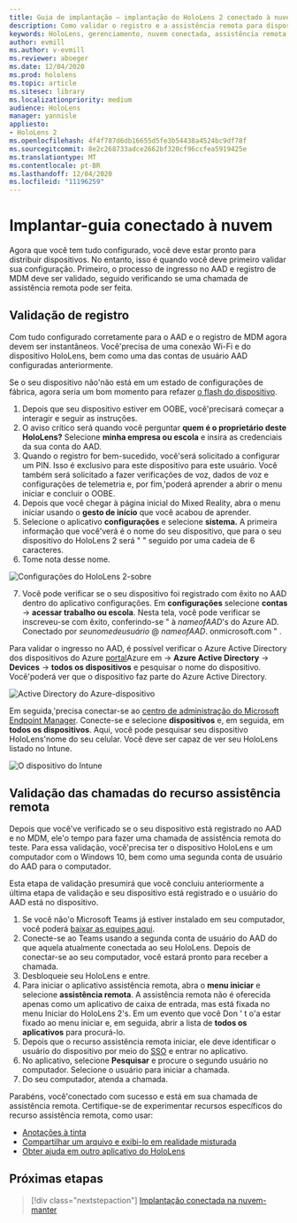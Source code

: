 ```yaml
---
title: Guia de implantação – implantação do HoloLens 2 conectado à nuvem em escala com assistência remota-implantação
description: Como validar o registro e a assistência remota para dispositivos HoloLens em uma rede conectada na nuvem
keywords: HoloLens, gerenciamento, nuvem conectada, assistência remota, AAD, Azure AD, MDM, gerenciamento de dispositivo móvel
author: evmill
ms.author: v-evmill
ms.reviewer: aboeger
ms.date: 12/04/2020
ms.prod: hololens
ms.topic: article
ms.sitesec: library
ms.localizationpriority: medium
audience: HoloLens
manager: yannisle
appliesto:
- HoloLens 2
ms.openlocfilehash: 4f4f787d6db16655d5fe3b54438a4524bc9df78f
ms.sourcegitcommit: 8e2c268733adce2662bf320cf96ccfea5919425e
ms.translationtype: MT
ms.contentlocale: pt-BR
ms.lasthandoff: 12/04/2020
ms.locfileid: "11196259"
---
```

# Implantar-guia conectado à nuvem

Agora que você tem tudo configurado, você deve estar pronto para distribuir dispositivos. No entanto, isso é quando você deve primeiro validar sua configuração. Primeiro, o processo de ingresso no AAD e registro de MDM deve ser validado, seguido verificando se uma chamada de assistência remota pode ser feita.

## Validação de registro

Com tudo configurado corretamente para o AAD e o registro de MDM agora devem ser instantâneos. Você&#39;precisa de uma conexão Wi-Fi e do dispositivo HoloLens, bem como uma das contas de usuário AAD configuradas anteriormente.

Se o seu dispositivo não&#39;não está em um estado de configurações de fábrica, agora seria um bom momento para refazer [o flash do dispositivo](https://docs.microsoft.com/hololens/hololens-recovery#clean-reflash-the-device).

1. Depois que seu dispositivo estiver em OOBE, você&#39;precisará começar a interagir e seguir as instruções. 
1. O aviso crítico será quando você perguntar **quem é o proprietário deste HoloLens?** Selecione **minha empresa ou escola** e insira as credenciais da sua conta do AAD.
1. Quando o registro for bem-sucedido, você&#39;será solicitado a configurar um PIN. Isso é exclusivo para este dispositivo para este usuário. Você também será solicitado a fazer verificações de voz, dados de voz e configurações de telemetria e, por fim,&#39;poderá aprender a abrir o menu iniciar e concluir o OOBE.
1. Depois que você chegar à página inicial do Mixed Reality, abra o menu iniciar usando o **gesto de início** que você acabou de aprender. 
1. Selecione o aplicativo **configurações** e selecione **sistema.** A primeira informação que você&#39;verá é o nome do seu dispositivo, que para o seu dispositivo do HoloLens 2 será &quot; &quot; seguido por uma cadeia de 6 caracteres. 
1. Tome nota desse nome.

![Configurações do HoloLens 2-sobre](./images/hololens2-settings-about.jpg)

7. Você pode verificar se o seu dispositivo foi registrado com êxito no AAD dentro do aplicativo configurações. Em **configurações** selecione **contas**  ->  **acessar trabalho ou escola**. Nesta tela, você pode verificar se inscreveu-se com êxito, conferindo-se &quot; à _nameofAAD_&#39;s do Azure AD. Conectado por _seunomedeusuário_ @ _nameofAAD_. onmicrosoft.com &quot; .

Para validar o ingresso no AAD, é possível verificar o Azure Active Directory dos dispositivos do Azure [portal](https://portal.azure.com/#home)Azure em  ->  **Azure Active Directory**  ->  **Devices**  ->  **todos os dispositivos** e pesquisar o nome do dispositivo. Você&#39;poderá ver que o dispositivo faz parte do Azure Active Directory.

![Active Directory do Azure-dispositivo](./images/aad-enrollment.png)

Em seguida,&#39;precisa conectar-se ao [centro de administração do Microsoft Endpoint Manager](https://endpoint.microsoft.com/#home). Conecte-se e selecione **dispositivos** e, em seguida, em **todos os dispositivos**. Aqui, você pode pesquisar seu dispositivo HoloLens&#39;nome do seu celular. Você deve ser capaz de ver seu HoloLens listado no Intune.

![O dispositivo do Intune](./images/endpoint-all-devices-enrolled.png)

## Validação das chamadas do recurso assistência remota

Depois que você&#39;ve verificado se o seu dispositivo está registrado no AAD e no MDM, ele&#39;o tempo para fazer uma chamada de assistência remota do teste. Para essa validação, você&#39;precisa ter o dispositivo HoloLens e um computador com o Windows 10, bem como uma segunda conta de usuário do AAD para o computador.

Esta etapa de validação presumirá que você concluiu anteriormente a última etapa de validação e seu dispositivo está registrado e o usuário do AAD está no dispositivo.

1. Se você não&#39;o Microsoft Teams já estiver instalado em seu computador, você poderá [baixar as equipes aqui](https://www.microsoft.com/microsoft-365/microsoft-teams/download-app).
2. Conecte-se ao Teams usando a segunda conta de usuário do AAD do que aquela atualmente conectada ao seu HoloLens. Depois de conectar-se ao seu computador, você estará pronto para receber a chamada.
3. Desbloqueie seu HoloLens e entre.
4. Para iniciar o aplicativo assistência remota, abra o **menu iniciar** e selecione **assistência remota**. A assistência remota não é oferecida apenas como um aplicativo de caixa de entrada, mas está fixada no menu Iniciar do HoloLens 2&#39;s. Em um evento que você Don ' t o&#39;a estar fixado ao menu iniciar e, em seguida, abrir a lista de **todos os aplicativos** para procurá-lo.
5. Depois que o recurso assistência remota iniciar, ele deve identificar o usuário do dispositivo por meio do [SSO](https://docs.microsoft.com/azure/active-directory/manage-apps/what-is-single-sign-on) e entrar no aplicativo.
6. No aplicativo, selecione **Pesquisar** e procure o segundo usuário no computador. Selecione o usuário para iniciar a chamada.
7. Do seu computador, atenda a chamada.

Parabéns, você&#39;conectado com sucesso e está em sua chamada de assistência remota. Certifique-se de experimentar recursos específicos do recurso assistência remota, como usar:

- [Anotações à tinta](https://docs.microsoft.com/dynamics365/mixed-reality/remote-assist/add-annotations-hololens)
- [Compartilhar um arquivo e exibi-lo em realidade misturada](https://docs.microsoft.com/dynamics365/mixed-reality/remote-assist/display-save-files)
- [Obter ajuda em outro aplicativo do HoloLens](https://docs.microsoft.com/dynamics365/mixed-reality/remote-assist/get-help-hololens-app-hololens)

## Próximas etapas

> [!div class="nextstepaction"]
> [Implantação conectada na nuvem-manter](hololens2-cloud-connected-maintain.md)
